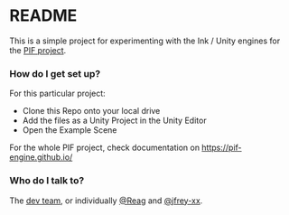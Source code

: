 # README #

This is a simple project for experimenting with the Ink / Unity engines for the [PIF project](https://github.com/Reag).

### How do I get set up? ###

For this particular project:

* Clone this Repo onto your local drive
* Add the files as a Unity Project in the Unity Editor
* Open the Example Scene

For the whole PIF project, check documentation on https://pif-engine.github.io/

### Who do I talk to? ###

The [dev team](https://github.com/orgs/PIF-engine/teams/dev/), or individually [@Reag](https://github.com/Reag) and [@jfrey-xx](https://github.com/jfrey-xx). 

